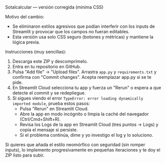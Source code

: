 Sotalcalcular — versión corregida (mínima CSS)

Motivo del cambio:
- Se eliminaron estilos agresivos que podían interferir con los inputs de Streamlit y provocar que los campos no fueran editables.
- Esta versión usa solo CSS seguro (botones y métricas) y mantiene la lógica previa.

Instrucciones (muy sencillas):
1. Descarga este ZIP y descomprímelo.
2. Entra en tu repositorio en GitHub.
3. Pulsa "Add file" -> "Upload files". Arrastra `app.py` y `requirements.txt` y confirma con "Commit changes". Acepta reemplazar app.py si se te pide.
4. En Streamlit Cloud selecciona tu app y fuerza un "Rerun" o espera a que detecte el commit y se redepliegue.
5. Si sigues viendo el error `TypeError: error loading dynamically imported module`, prueba estos pasos:
   - Pulsa "Rerun" en Streamlit Cloud.
   - Abre la app en modo incógnito o limpia la caché del navegador (Ctrl/Cmd+Shift+R).
   - Revisa los Logs de la app en Streamlit Cloud (tres puntos -> Logs) y copia el mensaje si persiste.
   - Si el problema continúa, dime y yo investigo el log y lo soluciono.

Si quieres que añada el estilo neomórfico con seguridad (sin romper inputs), lo implemento progresivamente en pequeñas iteraciones y te doy el ZIP listo para subir.
